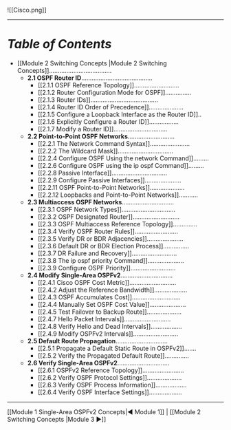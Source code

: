 ![[Cisco.png]]

---
# *Table of Contents*
- [[Module 2 Switching Concepts |Module 2 Switching Concepts]]....................................
	- **2.1 OSPF Router ID**.........................................
		- [[2.1.1 OSPF Reference Topology]]..........................
		- [[2.1.2 Router Configuration Mode for OSPF]]...............
		- [[2.1.3 Router IDs]].......................................
		- [[2.1.4 Router ID Order of Precedence]]....................
		- [[2.1.5 Configure a Loopback Interface as the Router ID]]..
		- [[2.1.6 Explicitly Configure a Router ID]].................
		- [[2.1.7 Modify a Router ID]]...............................
	- **2.2 Point-to-Point OSPF Networks**...........................
		- [[2.2.1 The Network Command Syntax]].......................
		- [[2.2.2 The Wildcard Mask]]................................
		- [[2.2.4 Configure OSPF Using the network Command]].........
		- [[2.2.6 Configure OSPF using the ip ospf Command]].........
		- [[2.2.8 Passive Interface]]................................
		- [[2.2.9 Configure Passive Interfaces]].....................
		- [[2.2.11 OSPF Point-to-Point Networks]]....................
		- [[2.2.12 Loopbacks and Point-to-Point Networks]]...........
	- **2.3 Multiaccess OSPF Networks**..............................
		- [[2.3.1 OSPF Network Types]]...............................
		- [[2.3.2 OSPF Designated Router]]...........................
		- [[2.3.3 OSPF Multiaccess Reference Topology]]..............
		- [[2.3.4 Verify OSPF Router Rules]].........................
		- [[2.3.5 Verify DR or BDR Adjacencies]].....................
		- [[2.3.6 Default DR or BDR Election Process]]...............
		- [[2.3.7 DR Failure and Recovery]]..........................
		- [[2.3.8 The ip ospf priority Command]].....................
		- [[2.3.9 Configure OSPF Priority]]..........................
	- **2.4 Modify Single-Area OSPFv2**..............................
		- [[2.4.1 Cisco OSPF Cost Metric]]...........................
		- [[2.4.2 Adjust the Reference Bandwidth]]...................
		- [[2.4.3 OSPF Accumulates Cost]]............................
		- [[2.4.4 Manually Set OSPF Cost Value]].....................
		- [[2.4.5 Test Failover to Backup Route]]....................
		- [[2.4.7 Hello Packet Intervals]]...........................
		- [[2.4.8 Verify Hello and Dead Intervals]]..................
		- [[2.4.9 Modify OSPFv2 Intervals]]..........................
	- **2.5 Default Route Propagation**..............................
		- [[2.5.1 Propagate a Default Static Route in OSPFv2]].......
		- [[2.5.2 Verify the Propagated Default Route]]..............
	- **2.6 Verify Single-Area OSPFv2**..............................
		- [[2.6.1 OSPFv2 Reference Topology]]........................
		- [[2.6.2 Verify OSPF Protocol Settings]]....................
		- [[2.6.3 Verify OSPF Process Information]]..................
		- [[2.6.4 Verify OSPF Interface Settings]]...................

---

[[Module 1 Single-Area OSPFv2 Concepts|◀ Module 1]] | [[Module 2 Switching Concepts |Module 3 ▶]] 